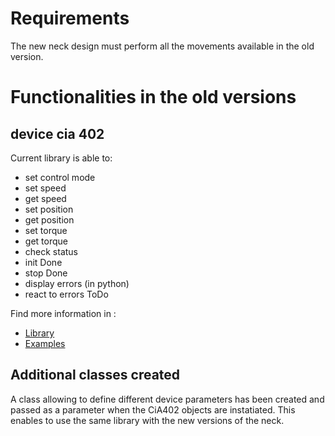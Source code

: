

Requirements
============

The new neck design must perform all the movements available in the old version.


Functionalities in the old versions
===================================


device cia 402
--------------

Current library is able to:

 - set control mode
 - set speed
 - get speed
 - set position
 - get position
 - set torque
 - get torque
 - check status
 - init Done
 - stop Done
 - display errors (in python)
 - react to errors ToDo

Find more information in :

  * [Library](https://github.com/HUMASoft/CiA402Device)
  * [Examples](https://github.com/HUMASoft/CiA402Device-examples)


Additional classes created
--------------------------

A class allowing to define different device parameters has been created and passed as a parameter when the CiA402 objects are instatiated. This enables to use the same library with the new versions of the neck.
